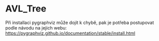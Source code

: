 # AVL_Tree

Při installaci pygraphviz může dojít k chybě, pak je potřeba postupovat podle návodu na jejich webu:
https://pygraphviz.github.io/documentation/stable/install.html